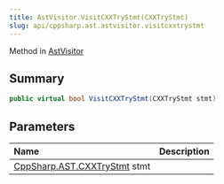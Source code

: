 ```yaml
---
title: AstVisitor.VisitCXXTryStmt(CXXTryStmt)
slug: api/cppsharp.ast.astvisitor.visitcxxtrystmt
---
```

Method in [AstVisitor](/api/cppsharp/ast/astvisitor)

## Summary



```csharp
public virtual bool VisitCXXTryStmt(CXXTryStmt stmt)
```

## Parameters

|Name|Description|
|:---|:---|
|[CppSharp.AST.CXXTryStmt](/api/cppsharp/ast/cxxtrystmt) stmt||

